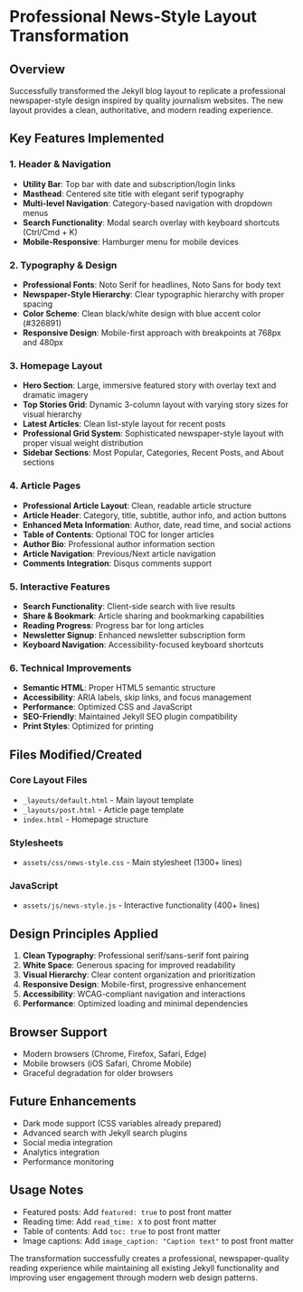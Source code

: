 # Professional News-Style Layout Transformation

## Overview
Successfully transformed the Jekyll blog layout to replicate a professional newspaper-style design inspired by quality journalism websites. The new layout provides a clean, authoritative, and modern reading experience.

## Key Features Implemented

### 1. Header & Navigation
- **Utility Bar**: Top bar with date and subscription/login links
- **Masthead**: Centered site title with elegant serif typography
- **Multi-level Navigation**: Category-based navigation with dropdown menus
- **Search Functionality**: Modal search overlay with keyboard shortcuts (Ctrl/Cmd + K)
- **Mobile-Responsive**: Hamburger menu for mobile devices

### 2. Typography & Design
- **Professional Fonts**: Noto Serif for headlines, Noto Sans for body text
- **Newspaper-Style Hierarchy**: Clear typographic hierarchy with proper spacing
- **Color Scheme**: Clean black/white design with blue accent color (#326891)
- **Responsive Design**: Mobile-first approach with breakpoints at 768px and 480px

### 3. Homepage Layout
- **Hero Section**: Large, immersive featured story with overlay text and dramatic imagery
- **Top Stories Grid**: Dynamic 3-column layout with varying story sizes for visual hierarchy
- **Latest Articles**: Clean list-style layout for recent posts
- **Professional Grid System**: Sophisticated newspaper-style layout with proper visual weight distribution
- **Sidebar Sections**: Most Popular, Categories, Recent Posts, and About sections

### 4. Article Pages
- **Professional Article Layout**: Clean, readable article structure
- **Article Header**: Category, title, subtitle, author info, and action buttons
- **Enhanced Meta Information**: Author, date, read time, and social actions
- **Table of Contents**: Optional TOC for longer articles
- **Author Bio**: Professional author information section
- **Article Navigation**: Previous/Next article navigation
- **Comments Integration**: Disqus comments support

### 5. Interactive Features
- **Search Functionality**: Client-side search with live results
- **Share & Bookmark**: Article sharing and bookmarking capabilities
- **Reading Progress**: Progress bar for long articles
- **Newsletter Signup**: Enhanced newsletter subscription form
- **Keyboard Navigation**: Accessibility-focused keyboard shortcuts

### 6. Technical Improvements
- **Semantic HTML**: Proper HTML5 semantic structure
- **Accessibility**: ARIA labels, skip links, and focus management
- **Performance**: Optimized CSS and JavaScript
- **SEO-Friendly**: Maintained Jekyll SEO plugin compatibility
- **Print Styles**: Optimized for printing

## Files Modified/Created

### Core Layout Files
- `_layouts/default.html` - Main layout template
- `_layouts/post.html` - Article page template
- `index.html` - Homepage structure

### Stylesheets
- `assets/css/news-style.css` - Main stylesheet (1300+ lines)

### JavaScript
- `assets/js/news-style.js` - Interactive functionality (400+ lines)

## Design Principles Applied

1. **Clean Typography**: Professional serif/sans-serif font pairing
2. **White Space**: Generous spacing for improved readability
3. **Visual Hierarchy**: Clear content organization and prioritization
4. **Responsive Design**: Mobile-first, progressive enhancement
5. **Accessibility**: WCAG-compliant navigation and interactions
6. **Performance**: Optimized loading and minimal dependencies

## Browser Support
- Modern browsers (Chrome, Firefox, Safari, Edge)
- Mobile browsers (iOS Safari, Chrome Mobile)
- Graceful degradation for older browsers

## Future Enhancements
- Dark mode support (CSS variables already prepared)
- Advanced search with Jekyll search plugins
- Social media integration
- Analytics integration
- Performance monitoring

## Usage Notes
- Featured posts: Add `featured: true` to post front matter
- Reading time: Add `read_time: X` to post front matter
- Table of contents: Add `toc: true` to post front matter
- Image captions: Add `image_caption: "Caption text"` to post front matter

The transformation successfully creates a professional, newspaper-quality reading experience while maintaining all existing Jekyll functionality and improving user engagement through modern web design patterns. 
